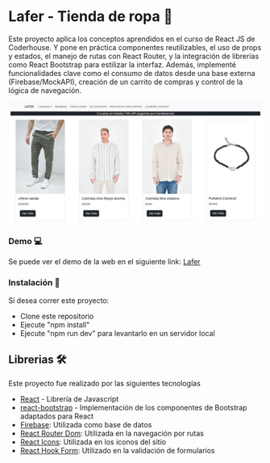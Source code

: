 # Lafer - Tienda de ropa 👔

Este proyecto aplica los conceptos aprendidos en el curso de React JS de Coderhouse. Y pone en práctica componentes reutilizables, el uso de props y estados, el manejo de rutas con React Router, y la integración de librerías como React Bootstrap para estilizar la interfaz. Además, implementé funcionalidades clave como el consumo de datos desde una base externa (Firebase/MockAPI), creación de un carrito de compras y control de la lógica de navegación.


![image](public/forReadme.png)


### Demo 💻

Se puede ver el demo de la web en el siguiente link: [Lafer](https://lafer-martins-projects-57479229.vercel.app)

### Instalación 🔧

Si desea correr este proyecto:

* Clone este repositorio 
* Ejecute "npm install"
* Ejecute "npm run dev" para levantarlo en un servidor local

## Librerias 🛠️

Este proyecto fue realizado por las siguientes tecnologías

* [React](https://reactjs.org/) - Librería de Javascript
* [react-bootstrap](https://react-bootstrap.netlify.app) - Implementación de los componentes de Bootstrap adaptados para React
* [Firebase](https://firebase.google.com/): Utilizada como base de datos
* [React Router Dom](https://reactrouter.com/): Utilizada en la navegación por rutas
* [React Icons](https://react-icons.github.io/react-icons/): Utilizada en los iconos del sitio
* [React Hook Form](https://reactrouter.com/): Utilizado en la validación de formularios

